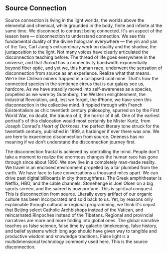 ## Source Connection

Source connection is living in the light worlds,
the worlds above the elemental and chemical,
while grounded in the body,
finite and infinite at the same time.
We disconnect to contrast being connected.
It's an aspect of the lesson here
&mdash;
disconnection to understand connection.
We see this fundamental duality of the divine hologram everywhere
&mdash;
the yin and yan of the Tao,
Carl Jung's extraordinary work on duality and the shadow,
the juxtaposition to the light.
Not many voices have clearly articulated the disconnection teaching before.
The thread of life goes everywhere in the universe,
and that *thread* has a connectivity bandwidth exponentially beyond fiber optic,
and yet we,
this human race,
underwent the sensation of disconnection from source as an experience.
Realize what that means.
We're like Chilean miners trapped in a collapsed coal mine.
That's how the connected species in the sentience circus that is our galaxy see us,
hardcore.
As we have steadily moved into self-awareness as a species,
propelled as we were by Gutenberg,
the Western enlightenment,
the Industrial Revolution,
and,
lest we forget,
the iPhone,
we have seen this disconnection in the collective mind.
It rippled through with French Existentialism as chic twentieth century philosophy,
spurred on by the First World War,
no doubt,
the trauma of it,
the horror of it all.
One of the earliest portrait's of this dislocation would most certainly be Mister Kurtz,
from Joseph Conrad's *Heart of Darkness*,
the perfect literary tone struck for the twentieth century,
published in 1899,
a harbinger if ever there was one.
We are here to experience disconnection from source.
Oneness has no meaning if we don’t understand the disconnection journey first.



The disconnection fractal is achieved by controlling the mind.
People don't take a moment to realize the enormous changes the human race has gone through since about 1890.
We now live in a completely man-made reality.
We travel in an enclosed environment propelled by a tar plumbed from the earth.
We have face to face conversations a thousand miles apart.
We can drive past digital billboards in city thoroughfares.
The Greek amphitheater is Netflix,
HBO,
and the cable channels.
Stonehenge is Joel Olsen on a big sports screen,
and the sacred is now profane.
This is spiritual conquest.
This is disconnection from source.
Literally every artifact of our organic culture has been incorporated and sold back to us.
Yet,
by reasons only explainable through cultural or regional programming,
we think it's unjust that Beijing select Catholic Archbishops instead of the Vatican,
and reincarnated Rinpoches instead of the Tibetans.
Regional and provincial narratives are more and more folding into global ones.
The global narrative teaches us false science,
false time by galactic timekeeping,
false history,
and belief systems which long ago should have given way to tangible and productive wisdom and knowledge traditions.
False light is a multidimensional technology commonly used here.
This is the source disconnection.
